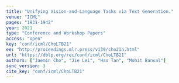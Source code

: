 ```yaml
---
title: "Unifying Vision-and-Language Tasks via Text Generation."
venue: "ICML"
pages: "1931-1942"
year: 2021
type: "Conference and Workshop Papers"
access: "open"
key: "conf/icml/ChoLTB21"
ee: "http://proceedings.mlr.press/v139/cho21a.html"
url: "https://dblp.org/rec/conf/icml/ChoLTB21"
authors: ["Jaemin Cho", "Jie Lei", "Hao Tan", "Mohit Bansal"]
sync_version: 3
cite_key: "conf/icml/ChoLTB21"
---
```

